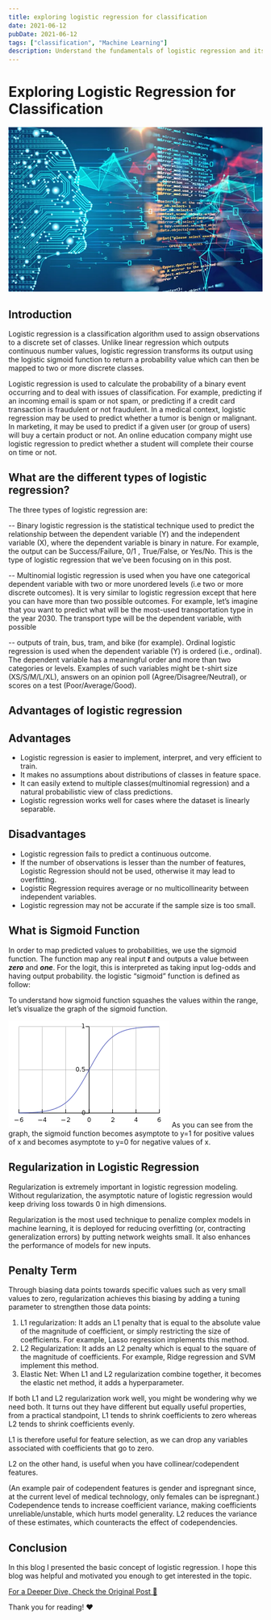 ```yaml
---
title: exploring logistic regression for classification
date: 2021-06-12
pubDate: 2021-06-12
tags: ["classification", "Machine Learning"]
description: Understand the fundamentals of logistic regression and its applications in classification problems.
---
```


# Exploring Logistic Regression for Classification

![Alt text](/images/exploring-logistic-regression-for-classification.png)

## Introduction

Logistic regression is a classification algorithm used to assign observations to a discrete set of classes. Unlike linear regression which outputs continuous
number values, logistic regression transforms its output using the logistic sigmoid function to return a probability value which can then be mapped to two or
more discrete classes.

Logistic regression is used to calculate the probability of a binary event occurring and to deal with issues of classification. For example, predicting if an
incoming email is spam or not spam, or predicting if a credit card transaction is fraudulent or not fraudulent. In a medical context, logistic regression may be
used to predict whether a tumor is benign or malignant. In marketing, it may be used to predict if a given user (or group of users) will buy a certain product
or not. An online education company might use logistic regression to predict whether a student will complete their course on time or not.

## What are the different types of logistic regression?

The three types of logistic regression are:

-- Binary logistic regression is the statistical technique used to predict the relationship between the dependent variable (Y) and the independent variable (X),
where the dependent variable is binary in nature. For example, the output can be Success/Failure, 0/1 , True/False, or Yes/No. This is the type of logistic
regression that we’ve been focusing on in this post.

-- Multinomial logistic regression is used when you have one categorical dependent variable with two or more unordered levels (i.e two or more discrete
outcomes). It is very similar to logistic regression except that here you can have more than two possible outcomes. For example, let’s imagine that you want to
predict what will be the most-used transportation type in the year 2030. The transport type will be the dependent variable, with possible

-- outputs of train, bus, tram, and bike (for example). Ordinal logistic regression is used when the dependent variable (Y) is ordered (i.e., ordinal). The
dependent variable has a meaningful order and more than two categories or levels. Examples of such variables might be t-shirt size (XS/S/M/L/XL), answers on an
opinion poll (Agree/Disagree/Neutral), or scores on a test (Poor/Average/Good).

## Advantages of logistic regression

## Advantages

-   Logistic regression is easier to implement, interpret, and very efficient to train.
-   It makes no assumptions about distributions of classes in feature space.
-   It can easily extend to multiple classes(multinomial regression) and a natural probabilistic view of class predictions.
-   Logistic regression works well for cases where the dataset is linearly separable.

## Disadvantages

-   Logistic regression fails to predict a continuous outcome.
-   If the number of observations is lesser than the number of features, Logistic Regression should not be used, otherwise it may lead to overfitting.
-   Logistic Regression requires average or no multicollinearity between independent variables.
-   Logistic regression may not be accurate if the sample size is too small.

## What is Sigmoid Function

In order to map predicted values to probabilities, we use the sigmoid function. The function map any real input **_t_** and outputs a value between **_zero_**
and **_one_**. For the logit, this is interpreted as taking input log-odds and having output probability. the logistic “sigmoid” function is defined as follow:

To understand how sigmoid function squashes the values within the range, let’s visualize the graph of the sigmoid function.

![Alt text](/images/logistic-regression-1.png) As you can see from the graph, the sigmoid function becomes asymptote to y=1 for positive values of x and becomes
asymptote to y=0 for negative values of x.

## Regularization in Logistic Regression

Regularization is extremely important in logistic regression modeling. Without regularization, the asymptotic nature of logistic regression would keep driving
loss towards 0 in high dimensions.

Regularization is the most used technique to penalize complex models in machine learning, it is deployed for reducing overfitting (or, contracting
generalization errors) by putting network weights small. It also enhances the performance of models for new inputs.

## Penalty Term

Through biasing data points towards specific values such as very small values to zero, regularization achieves this biasing by adding a tuning parameter to
strengthen those data points:

1. L1 regularization: It adds an L1 penalty that is equal to the absolute value of the magnitude of coefficient, or simply restricting the size of coefficients.
   For example, Lasso regression implements this method.
2. L2 Regularization: It adds an L2 penalty which is equal to the square of the magnitude of coefficients. For example, Ridge regression and SVM implement this
   method.
3. Elastic Net: When L1 and L2 regularization combine together, it becomes the elastic net method, it adds a hyperparameter.

If both L1 and L2 regularization work well, you might be wondering why we need both. It turns out they have different but equally useful properties, from a
practical standpoint, L1 tends to shrink coefficients to zero whereas L2 tends to shrink coefficients evenly.

L1 is therefore useful for feature selection, as we can drop any variables associated with coefficients that go to zero.

L2 on the other hand, is useful when you have collinear/codependent features.

(An example pair of codependent features is gender and ispregnant since, at the current level of medical technology, only females can be ispregnant.)
Codependence tends to increase coefficient variance, making coefficients unreliable/unstable, which hurts model generality. L2 reduces the variance of these
estimates, which counteracts the effect of codependencies.

## Conclusion

In this blog I presented the basic concept of logistic regression. I hope this blog was helpful and motivated you enough to get interested in the topic.

[For a Deeper Dive, Check the Original Post 🔗](https://akladyous.medium.com/logistic-regression-7885cebd3699)

Thank you for reading! ❤️
